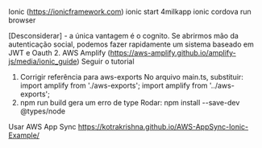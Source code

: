 Ionic (https://ionicframework.com)
  ionic start 4milkapp
  ionic cordova run browser

[Desconsiderar] - a única vantagem é o cognito. Se abrirmos mão da autenticação social, podemos fazer rapidamente um sistema
baseado em JWT e Oauth 2.
AWS Amplify (https://aws-amplify.github.io/amplify-js/media/ionic_guide)
Seguir o tutorial
1) Corrigir referência para aws-exports
  No arquivo main.ts, substituir:
    import amplify from './aws-exports';
    import amplify from '../aws-exports';
2) npm run build gera um erro de type
  Rodar:
  npm install --save-dev @types/node

Usar AWS App Sync
  https://kotrakrishna.github.io/AWS-AppSync-Ionic-Example/





